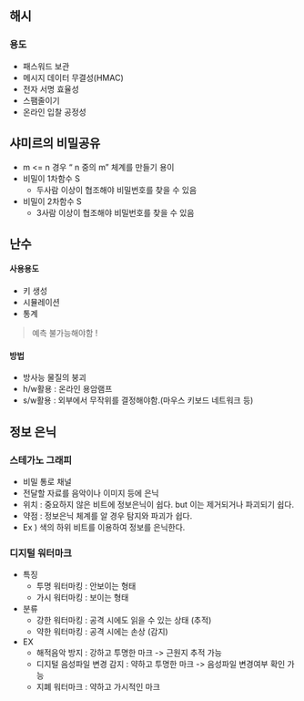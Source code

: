 ## 해시
### 용도
- 패스워드 보관
- 메시지 데이터 무결성(HMAC)
- 전자 서명 효율성
- 스팸줄이기
- 온라인 입찰 공정성

## 샤미르의 비밀공유
- m <= n 경우 “ n 중의 m” 체계를 만들기 용이
- 비밀이 1차함수 S
	- 두사람 이상이 협조해야 비밀번호를 찾을 수 있음
- 비밀이 2차함수 S
	- 3사람 이상이 협조해야 비밀번호를 찾을 수 있음

## 난수
#### 사용용도
- 키 생성
- 시뮬레이션
- 통계

>예측 불가능해야함 !

#### 방법
- 방사능 물질의 붕괴
- h/w활용 : 온라인 용암램프
- s/w활용 : 외부에서 무작위를 결정해야함.(마우스 키보드 네트워크 등)

## 정보 은닉
### 스테가노 그래피
- 비밀 통로 채널
- 전달할 자료를 음악이나 이미지 등에 은닉
- 위치 : 중요하지 않은 비트에 정보은닉이 쉽다. but 이는 제거되거나 파괴되기 쉽다.
- 약점 : 정보은닉 체계를 알 경우 탐지와 파괴가 쉽다.
- Ex ) 색의 하위 비트를 이용하여 정보를 은닉한다.
### 디지털 워터마크
- 특징
	- 투명 워터마킹 : 안보이는 형태
	- 가시 워터마킹 : 보이는 형태
- 분류
	- 강한 워터마킹 : 공격 시에도 읽을 수 있는 상태 (추적)
	- 약한 워터마킹 : 공격 시에는 손상 (감지)
- EX
	- 해적음악 방지 : 강하고 투명한 마크 -> 근원지 추적 가능
	- 디지털 음성파일 변경 감지 : 약하고 투명한 마크 -> 음성파일 변경여부 확인 가능
	- 지폐 워터마크 : 약하고 가시적인 마크




